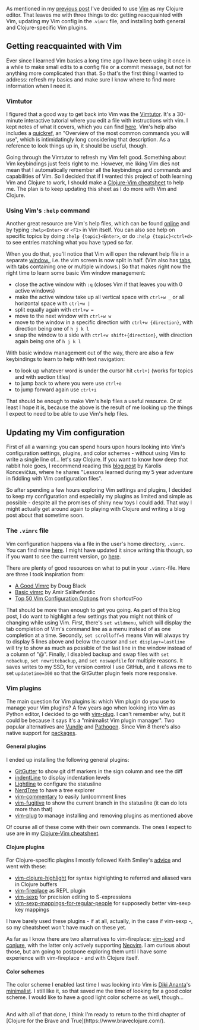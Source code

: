 <!--
.. title: (clj 2) Setting up Vim for Clojure
.. slug: clj2-setting-up-vim
.. date: 2020-05-05 21:55:15 UTC+02:00
.. tags: clojure, vim
.. category: clojure
.. link: 
.. description:
.. type: text
-->

As mentioned in my [previous post](/blog/clj1-deciding-on-an-editor) I've decided to use [Vim](https://www.vim.org/) as my Clojure editor. That leaves me with three things to do: getting reacquainted with Vim, updating my Vim config in the .`vimrc` file, and installing both general and Clojure-specific Vim plugins.


## Getting reacquainted with Vim

Ever since I learned Vim basics a long time ago I have been using it once in a while to make small edits to a config file or a commit message, but not for anything more complicated than that. So that's the first thing I wanted to address: refresh my basics and make sure I know where to find more information when I need it.

### Vimtutor
I figured that a good way to get back into Vim was the [Vimtutor](https://vimhelp.org/usr_01.txt.html#vimtutor). It's a 30-minute interactive tutorial where you edit a file with instructions with vim. I kept notes of what it covers, which you can find [here](/my-projects/vimtutor). Vim's help also includes a [quickref](https://vimhelp.org/quickref.txt.html), an "Overview of the most common commands you will use", which is intimidatingly long considering that description. As a reference to look things up in, it should be useful, though.

<!-- TEASER_END -->

Going through the Vimtutor to refresh my Vim felt good. Something about Vim keybindings just feels right to me. However, me liking Vim dies not mean that I automatically remember all the keybindings and commands and capabilities of Vim. So I decided that if I wanted this project of both learning Vim and Clojure to work, I should make a [Clojure-Vim cheatsheet](/my-projects/clojure-vim-cheatsheet) to help me. The plan is to keep updating this sheet as I do more with Vim and Clojure.

### Using Vim's `:help` command
Another great resource are Vim's help files, which can be found [online](https://vimhelp.org/) and by typing `:help<Enter>` or `<F1>` in Vim itself. You can also see help on specific topics by doing `:help {topic}<Enter>`, or do `:help {topic}<ctrl+d>` to see entries matching what you have typed so far.

When you do that, you'll notice that Vim will open the relevant help file in a separate [window,](https://vimhelp.org/windows.txt.html), i.e. the vim screen is now split in half. (Vim also has [tabs](https://vimhelp.org/tabpage.txt.html), with tabs containing one or multiple windows.) So that makes right now the right time to learn some basic Vim window management:

- close the active window with `:q` (closes Vim if that leaves you with 0 active windows)
- make the active window take up all vertical space with `ctrl+w _` or all horizontal space with `ctrl+w |`
- split equally again with `ctrl+w =`
- move to the next window with `ctrl+w w`
- move to the window in a specific direction with `ctrl+w {direction}`, with direction being one of `h j k l`
- snap the window to a side with `ctrl+w shift+{direction}`, with direction again being one of `h j k l`

With basic window management out of the way, there are also a few keybindings to learn to help with text navigation:

- to look up whatever word is under the cursor hit `ctrl+]` (works for topics and with section titles)
- to jump back to where you were use `ctrl+o`
- to jump forward again use `ctrl+i`

That should be enough to make Vim's help files a useful resource. Or at least I hope it is, because the above is the result of me looking up the things I expect to need to be able to use Vim's help files.


## Updating my Vim configuration
First of all a warning: you can spend hours upon hours looking into Vim's configuration settings, plugins, and color schemes - without using Vim to write a single line of... let's say Clojure. If you want to know how deep that rabbit hole goes, I recommend reading this [blog post](http://karolis.koncevicius.lt/posts/porn_zen_and_vimrc/) by Karolis Koncevičius, where he shares "Lessons learned during my 5 year adventure in fiddling with Vim configuration files".

So after spending a few hours exploring Vim settings and plugins, I decided to keep my configuration and especially my plugins as limited and simple as possible - despite all the promises of shiny new toys I could add. That way I might actually get around again to playing with Clojure and writing a blog post about that sometime soon.

### The `.vimrc` file
Vim configuration happens via a file in the user's home directory, `.vimrc`. You can find mine [here](https://github.com/j19sch/dotfiles/blob/b1b62a2169058edd8a0f5069e694b8717890a1fb/vimrc). I might have updated it since writing this though, so if you want to see the current version, go [here](https://github.com/j19sch/dotfiles/blob/master/vimrc).

There are plenty of good resources on what to put in your `.vimrc`-file. Here are three I took inspiration from:

- [A Good Vimrc](https://dougblack.io/words/a-good-vimrc.html) by Doug Black
- [Basic vimrc](https://github.com/amix/vimrc/blob/master/vimrcs/basic.vim) by Amir Salihefendic
- [Top 50 Vim Configuration Options](https://www.shortcutfoo.com/blog/top-50-vim-configuration-options/) from shortcutFoo

That should be more than enough to get you going. As part of this blog post, I do want to highlight a few settings that you might not think of changing while using Vim. First, there's `set wildmenu`, which will display the tab completion of Vim's command line as a menu instead of as one completion at a time. Secondly, `set scrolloff=5` means Vim will always try to display 5 lines above and below the cursor and `set display+=lastline` will try to show as much as possible of the last line in the window instead of a column of "@". Finally, I disabled backup and swap files with `set nobackup`, `set nowritebackup`, and `set noswapfile` for multiple reasons. It saves writes to my SSD, for version control I use GitHub, and it allows me to set `updatetime=300` so that the GitGutter plugin feels more responsive.

### Vim plugins
The main question for Vim plugins is: which Vim plugin do you use to manage your Vim plugins? A few years ago when looking into Vim as Python editor, I decided to go with [vim-plug](https://github.com/junegunn/vim-plug). I can't remember why, but it could be because it says it's a "minimalist Vim plugin manager". Two popular alternatives are [Vundle](https://github.com/VundleVim/Vundle.vim) and [Pathogen](https://github.com/tpope/vim-pathogen). Since Vim 8 there's also native support for [packages](https://vimhelp.org/repeat.txt.html#packages).

#### General plugins
I ended up installing the following general plugins:

- [GitGutter](https://github.com/airblade/vim-gitgutter) to show git diff markers in the sign column and see the diff
- [indentLine](https://github.com/Yggdroot/indentLine) to display indentation levels
- [Lightline](https://github.com/itchyny/lightline.vim) to configure the statusline
- [NerdTree](https://github.com/preservim/nerdtree) to have a tree explorer
- [vim-commentary](https://github.com/tpope/vim-commentary) to easily (un)comment lines
- [vim-fugitive](https://github.com/tpope/vim-fugitive) to show the current branch in the statusline (it can do lots more than that)
- [vim-plug](https://github.com/junegunn/vim-plug) to manage installing and removing plugins as mentioned above

Of course all of these come with their own commands. The ones I expect to use are in my [Clojure-Vim cheatsheet](/my-projects/clojure-vim-cheatsheet/).

#### Clojure plugins
For Clojure-specific plugins I mostly followed Keith Smiley's [advice](https://thoughtbot.com/blog/writing-clojure-in-vim) and went with these:

- [vim-clojure-highlight](https://github.com/guns/vim-clojure-highlight) for syntax highlighting to referred and aliased vars in Clojure buffers
- [vim-fireplace](https://github.com/tpope/vim-fireplace) as REPL plugin
- [vim-sexp](https://github.com/guns/vim-sexp) for precision editing to S-expressions
- [vim-sexp-mappings-for-regular-people](https://github.com/tpope/vim-sexp-mappings-for-regular-people) for supposedly better vim-sexp key mappings

I have barely used these plugins - if at all, actually, in the case if vim-sexp -, so my cheatsheet won't have much on these yet.

As far as I know there are two alternatives to vim-fireplace: [vim-iced](https://github.com/liquidz/vim-iced) and [conjure](https://github.com/Olical/conjure), with the latter only actively supporting [Neovim](https://neovim.io/). I am curious about those, but am going to postpone exploring them until I have some experience with vim-fireplace - and with Clojure itself.

#### Color schemes
The color scheme I enabled last time I was looking into Vim is [Diki Ananta](https://dikiaap.id/)'s [minimalist](https://github.com/dikiaap/minimalist). I still like it, so that saved me the time of looking for a good color scheme. I would like to have a good light color scheme as well, though...

<div style='margin-bottom: 1.8rem' markdown="1"></div>
And with all of that done, I think I'm ready to return to the third chapter of [Clojure for the Brave and True](https://www.braveclojure.com/).